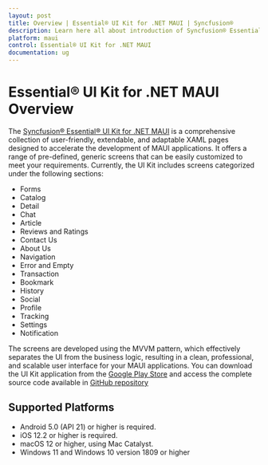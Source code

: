 ```yaml
---
layout: post
title: Overview | Essential® UI Kit for .NET MAUI | Syncfusion®
description: Learn here all about introduction of Syncfusion® Essential Studio® Essential® UI Kit for .NET MAUI, its elements and more.
platform: maui
control: Essential® UI Kit for .NET MAUI
documentation: ug
---
```


# Essential® UI Kit for .NET MAUI Overview

The [Syncfusion® Essential® UI Kit for .NET MAUI](https://github.com/syncfusion/essential-ui-kit-for-.net-maui) is a comprehensive collection of user-friendly, extendable, and adaptable XAML pages designed to accelerate the development of MAUI applications. It offers a range of pre-defined, generic screens that can be easily customized to meet your requirements. Currently, the UI Kit includes screens categorized under the following sections:

* Forms
* Catalog
* Detail
* Chat
* Article
* Reviews and Ratings
* Contact Us
* About Us
* Navigation
* Error and Empty
* Transaction
* Bookmark
* History
* Social
* Profile
* Tracking
* Settings
* Notification

The screens are developed using the MVVM pattern, which effectively separates the UI from the business logic, resulting in a clean, professional, and scalable user interface for your MAUI applications. You can download the UI Kit application from the [Google Play Store]() and access the complete source code available in [GitHub repository](https://github.com/syncfusion/essential-ui-kit-for-.net-maui)

## Supported Platforms

* Android 5.0 (API 21) or higher is required.
* iOS 12.2 or higher is required.
* macOS 12 or higher, using Mac Catalyst.
* Windows 11 and Windows 10 version 1809 or higher